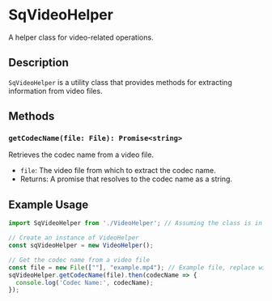 # SqVideoHelper

A helper class for video-related operations.

## Description

`SqVideoHelper` is a utility class that provides methods for extracting information from video files.

## Methods

### `getCodecName(file: File): Promise<string>`

Retrieves the codec name from a video file.

- `file`: The video file from which to extract the codec name.
- Returns: A promise that resolves to the codec name as a string.

## Example Usage

```typescript
import SqVideoHelper from './VideoHelper'; // Assuming the class is in a file named VideoHelper.js

// Create an instance of VideoHelper
const sqVideoHelper = new VideoHelper();

// Get the codec name from a video file
const file = new File([""], "example.mp4"); // Example file, replace with a real file
sqVideoHelper.getCodecName(file).then(codecName => {
  console.log('Codec Name:', codecName);
});
```
